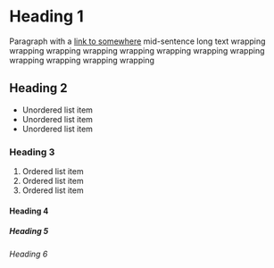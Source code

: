 # Heading 1

Paragraph with a [link to somewhere](https://google.com) mid-sentence long text wrapping wrapping wrapping wrapping wrapping wrapping wrapping wrapping wrapping wrapping wrapping wrapping

## Heading 2

- Unordered list item
- Unordered list item
- Unordered list item

### Heading 3

1. Ordered list item
2. Ordered list item
3. Ordered list item

#### Heading 4

##### Heading 5

###### Heading 6
